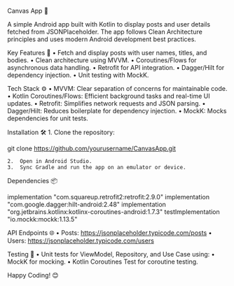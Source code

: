 Canvas App 📱

A simple Android app built with Kotlin to display posts and user details fetched from JSONPlaceholder. 
The app follows Clean Architecture principles and uses modern Android development best practices.

Key Features 🚀
	•	Fetch and display posts with user names, titles, and bodies.
	•	Clean architecture using MVVM.
	•	Coroutines/Flows for asynchronous data handling.
	•	Retrofit for API integration.
	•	Dagger/Hilt for dependency injection.
	•	Unit testing with MockK.

Tech Stack ⚙️
	•	MVVM: Clear separation of concerns for maintainable code.
	•	Kotlin Coroutines/Flows: Efficient background tasks and real-time UI updates.
	•	Retrofit: Simplifies network requests and JSON parsing.
	•	Dagger/Hilt: Reduces boilerplate for dependency injection.
	•	MockK: Mocks dependencies for unit tests.

Installation 🛠️
	1.	Clone the repository:

git clone https://github.com/yourusername/CanvasApp.git

	2.	Open in Android Studio.
	3.	Sync Gradle and run the app on an emulator or device.

Dependencies 📦

implementation "com.squareup.retrofit2:retrofit:2.9.0"
implementation "com.google.dagger:hilt-android:2.48"
implementation "org.jetbrains.kotlinx:kotlinx-coroutines-android:1.7.3"
testImplementation "io.mockk:mockk:1.13.5"

API Endpoints 🌐
	•	Posts: https://jsonplaceholder.typicode.com/posts
	•	Users: https://jsonplaceholder.typicode.com/users

Testing 🧪
	•	Unit tests for ViewModel, Repository, and Use Case using:
	•	MockK for mocking.
	•	Kotlin Coroutines Test for coroutine testing.

Happy Coding! 😊
